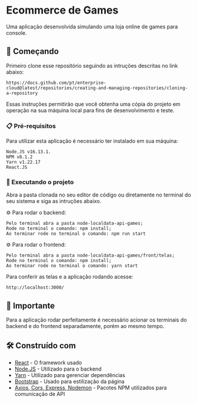 # Ecommerce de Games

Uma aplicação desenvolvida simulando uma loja online de games para console.
## 🚀 Começando

Primeiro clone esse repositório seguindo as intruções descritas no link abaixo:
```
https://docs.github.com/pt/enterprise-cloud@latest/repositories/creating-and-managing-repositories/cloning-a-repository
```

Essas instruções permitirão que você obtenha uma cópia do projeto em operação na sua máquina local para fins de desenvolvimento e teste.

### 📋 Pré-requisitos

Para utilizar esta aplicação é necessário ter instalado em sua máquina:

```
Node.JS v16.13.1.
NPM v8.1.2 
Yarn v1.22.17
React.JS
```

### 🔧 Executando o projeto

Abra a pasta clonada no seu editor de código ou diretamente no terminal do seu sistema e siga as intruções abaixo.

⚙️ Para rodar o backend:

```
Pelo terminal abra a pasta node-localdata-api-games;
Rode no terminal o comando: npm install;
Ao terminar rode no terminal o comando: npm run start
```

⚙️ Para rodar o frontend:

```
Pelo terminal abra a pasta node-localdata-api-games/front/telas;
Rode no terminal o comando: npm install;
Ao terminar rode no terminal o comando: yarn start
```

Para conferir as telas e a aplicação rodando acesse:

```
http://localhost:3000/
```

## 📌 Importante

Para a aplicação rodar perfeitamente é necessário acionar os terminais do backend e do frontend separadamente, porém ao mesmo tempo. 

## 🛠️ Construído com

* [React](https://pt-br.reactjs.org/) - O framework usado
* [Node.JS](https://nodejs.org/en/) - Utilizado para o backend
* [Yarn](https://yarnpkg.com/) - Utilizado para gerenciar dependências
* [Bootstrap](https://getbootstrap.com/) - Usado para estilização da página
* [Axios, Cors, Express, Nodemon](https://www.npmjs.com/package/) - Pacotes NPM utilizados para comunicação de API
